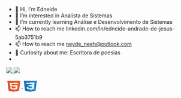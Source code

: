 - 👋 Hi, I’m Edneide 
- 👀 I’m interested in Analista de Sistemas
- 🌱 I’m currently learning Análise e Desenvolvimento de Sistemas
- 📫 How to reach me linkedin.com/in/edneide-andrade-de-jesus-5ab3751b9
- 📫 How to reach me neyde_neeh@outlook.com
- 🤔 Curiosity about me: Escritora de poesias
- 

<div>
  <a href="https://github.com/Edneide-AJ">
  <img height="180em" src="https://github-readme-stats.vercel.app/api/?username=Edneide-AJ&show_icons=true&theme=dracula&include_all_commits=true&count_private=true"/>
  <img height="180em" src="https://github-readme-stats.vercel.app/api/top-langs/?username=Edneide-AJ&layout=compact&langs_count=16&theme=dracula"/>
</div>


<div style="display: inline_block"><br>
  <img align="center" alt="Ediney-HTML" height="30" width="40" src="https://raw.githubusercontent.com/devicons/devicon/master/icons/html5/html5-original.svg">
  <img align="center" alt="Ediney-CSS" height="30" width="40" src="https://raw.githubusercontent.com/devicons/devicon/master/icons/css3/css3-original.svg">
</div>
